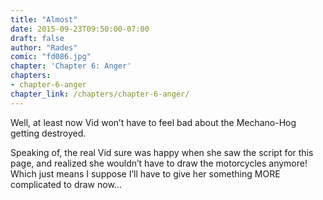 ```yaml
---
title: "Almost"
date: 2015-09-23T09:50:00-07:00
draft: false
author: "Rades"
comic: "fd086.jpg"
chapter: 'Chapter 6: Anger'
chapters:
- chapter-6-anger
chapter_link: /chapters/chapter-6-anger/
---
```


Well, at least now Vid won’t have to feel bad about the Mechano-Hog getting destroyed.


Speaking of, the real Vid sure was happy when she saw the script for this page, and realized she wouldn’t have to draw the motorcycles anymore! Which just means I suppose I’ll have to give her something MORE complicated to draw now…

